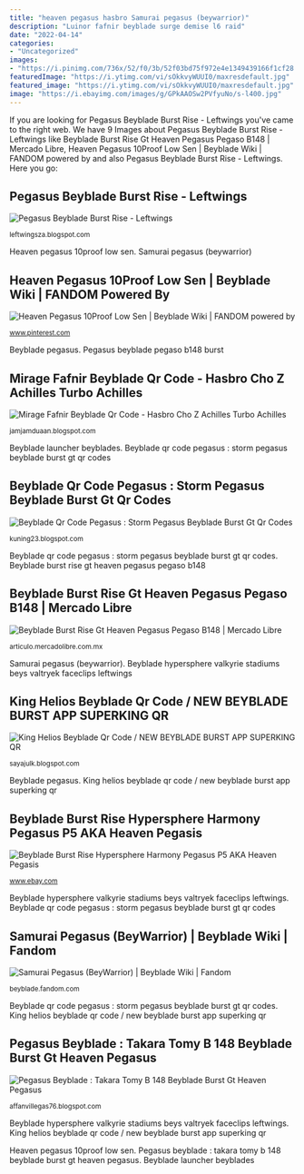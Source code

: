 ```yaml
---
title: "heaven pegasus hasbro Samurai pegasus (beywarrior)"
description: "Luinor fafnir beyblade surge demise l6 raid"
date: "2022-04-14"
categories:
- "Uncategorized"
images:
- "https://i.pinimg.com/736x/52/f0/3b/52f03bd75f972e4e1349439166f1cf28.jpg"
featuredImage: "https://i.ytimg.com/vi/sOkkvyWUUI0/maxresdefault.jpg"
featured_image: "https://i.ytimg.com/vi/sOkkvyWUUI0/maxresdefault.jpg"
image: "https://i.ebayimg.com/images/g/GPkAAOSw2PVfyuNo/s-l400.jpg"
---
```


If you are looking for Pegasus Beyblade Burst Rise - Leftwings you've came to the right web. We have 9 Images about Pegasus Beyblade Burst Rise - Leftwings like Beyblade Burst Rise Gt Heaven Pegasus Pegaso B148 | Mercado Libre, Heaven Pegasus 10Proof Low Sen | Beyblade Wiki | FANDOM powered by and also Pegasus Beyblade Burst Rise - Leftwings. Here you go:

## Pegasus Beyblade Burst Rise - Leftwings

![Pegasus Beyblade Burst Rise - Leftwings](https://i.ytimg.com/vi/IYdKMV-5flo/maxresdefault.jpg "Mirage fafnir beyblade qr code")

<small>leftwingsza.blogspot.com</small>

Heaven pegasus 10proof low sen. Samurai pegasus (beywarrior)

## Heaven Pegasus 10Proof Low Sen | Beyblade Wiki | FANDOM Powered By

![Heaven Pegasus 10Proof Low Sen | Beyblade Wiki | FANDOM powered by](https://i.pinimg.com/736x/52/f0/3b/52f03bd75f972e4e1349439166f1cf28.jpg "Samurai pegasus (beywarrior)")

<small>www.pinterest.com</small>

Beyblade pegasus. Pegasus beyblade pegaso b148 burst

## Mirage Fafnir Beyblade Qr Code - Hasbro Cho Z Achilles Turbo Achilles

![Mirage Fafnir Beyblade Qr Code - Hasbro Cho Z Achilles Turbo Achilles](https://i.ytimg.com/vi/sOkkvyWUUI0/maxresdefault.jpg "Samurai pegasus (beywarrior)")

<small>jamjamduaan.blogspot.com</small>

Beyblade launcher beyblades. Beyblade qr code pegasus : storm pegasus beyblade burst gt qr codes

## Beyblade Qr Code Pegasus : Storm Pegasus Beyblade Burst Gt Qr Codes

![Beyblade Qr Code Pegasus : Storm Pegasus Beyblade Burst Gt Qr Codes](https://i.pinimg.com/236x/a3/25/a6/a325a6f4cc2ac20c439943989dc43056--pegasus-big-bang.jpg "Heaven pegasus 10proof low sen")

<small>kuning23.blogspot.com</small>

Beyblade qr code pegasus : storm pegasus beyblade burst gt qr codes. Beyblade burst rise gt heaven pegasus pegaso b148

## Beyblade Burst Rise Gt Heaven Pegasus Pegaso B148 | Mercado Libre

![Beyblade Burst Rise Gt Heaven Pegasus Pegaso B148 | Mercado Libre](https://http2.mlstatic.com/D_NQ_NP_762936-MLM46376167229_062021-F.jpg "Pegasus beyblade pegaso b148 burst")

<small>articulo.mercadolibre.com.mx</small>

Samurai pegasus (beywarrior). Beyblade hypersphere valkyrie stadiums beys valtryek faceclips leftwings

## King Helios Beyblade Qr Code / NEW BEYBLADE BURST APP SUPERKING QR

![King Helios Beyblade Qr Code / NEW BEYBLADE BURST APP SUPERKING QR](https://i.ytimg.com/vi/BVd7UMolF1M/maxresdefault.jpg "Beyblade launcher beyblades")

<small>sayajulk.blogspot.com</small>

Beyblade pegasus. King helios beyblade qr code / new beyblade burst app superking qr

## Beyblade Burst Rise Hypersphere Harmony Pegasus P5 AKA Heaven Pegasis

![Beyblade Burst Rise Hypersphere Harmony Pegasus P5 AKA Heaven Pegasis](https://i.ebayimg.com/images/g/GPkAAOSw2PVfyuNo/s-l400.jpg "Luinor fafnir beyblade surge demise l6 raid")

<small>www.ebay.com</small>

Beyblade hypersphere valkyrie stadiums beys valtryek faceclips leftwings. Beyblade qr code pegasus : storm pegasus beyblade burst gt qr codes

## Samurai Pegasus (BeyWarrior) | Beyblade Wiki | Fandom

![Samurai Pegasus (BeyWarrior) | Beyblade Wiki | Fandom](https://vignette.wikia.nocookie.net/beyblade/images/f/fb/SamuraiPegasusBeyWarriorPackaging.png/revision/latest?cb=20140404003214 "Beyblade qr code pegasus : storm pegasus beyblade burst gt qr codes")

<small>beyblade.fandom.com</small>

Beyblade qr code pegasus : storm pegasus beyblade burst gt qr codes. King helios beyblade qr code / new beyblade burst app superking qr

## Pegasus Beyblade : Takara Tomy B 148 Beyblade Burst Gt Heaven Pegasus

![Pegasus Beyblade : Takara Tomy B 148 Beyblade Burst Gt Heaven Pegasus](https://sc01.alicdn.com/kf/HTB1woKkNXXXXXXsaVXXq6xXFXXXK.jpg "Heaven pegasus 10proof low sen")

<small>affanvillegas76.blogspot.com</small>

Beyblade hypersphere valkyrie stadiums beys valtryek faceclips leftwings. King helios beyblade qr code / new beyblade burst app superking qr

Heaven pegasus 10proof low sen. Pegasus beyblade : takara tomy b 148 beyblade burst gt heaven pegasus. Beyblade launcher beyblades
